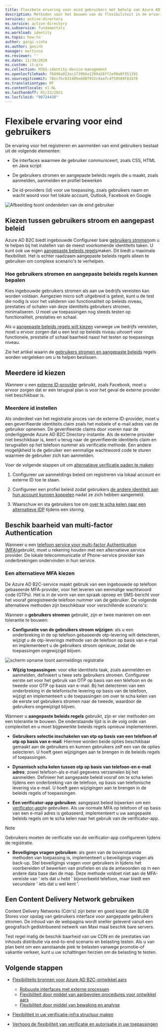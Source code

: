 ```yaml
---
title: Flexibele ervaring voor eind gebruikers met behulp van Azure AD B2C | Microsoft Docs
description: Methoden voor het bouwen van de flexibiliteit in de ervaring van de eind gebruiker met behulp van Azure AD B2C
services: active-directory
ms.service: active-directory
ms.subservice: fundamentals
ms.workload: identity
ms.topic: how-to
author: gargi-sinha
ms.author: gasinh
manager: martinco
ms.reviewer: ''
ms.date: 11/30/2020
ms.custom: it-pro
ms.collection: M365-identity-device-management
ms.openlocfilehash: f6896a812ec173994a1299a28ff2e99a0f351391
ms.sourcegitcommit: 78ecfbc831405e8d0f932c9aafcdf59589f81978
ms.translationtype: MT
ms.contentlocale: nl-NL
ms.lasthandoff: 01/23/2021
ms.locfileid: "98724438"
---
```

# <a name="resilient-end-user-experience"></a>Flexibele ervaring voor eind gebruikers

De ervaring voor het registreren en aanmelden van eind gebruikers bestaat uit de volgende elementen:

- De interfaces waarmee de gebruiker communiceert, zoals CSS, HTML en Java script

- De gebruikers stromen en aangepaste beleids regels die u maakt, zoals aanmelden, aanmelden en profiel bewerken

- De id-providers (id) voor uw toepassing, zoals gebruikers naam en wacht woord voor het lokale account, Outlook, Facebook en Google

![Afbeelding toont onderdelen van de eind gebruiker](media/resilient-end-user-experiences/end-user-experience-architecture.png)

## <a name="choose-between-user-flow-and-custom-policy"></a>Kiezen tussen gebruikers stroom en aangepast beleid  

Azure AD B2C biedt ingebouwde Configureer bare [gebruikers stromen](../../active-directory-b2c/user-flow-overview.md)om u te helpen bij het instellen van de meest voorkomende identiteits taken. U kunt ook uw eigen [aangepaste beleids regels](../../active-directory-b2c/custom-policy-overview.md)maken. Dit biedt u maximale flexibiliteit. Het is echter raadzaam aangepaste beleids regels alleen te gebruiken om complexe scenario's te verhelpen.

### <a name="how-to-decide-between-user-flow-and-custom-policy"></a>Hoe gebruikers stromen en aangepaste beleids regels kunnen bepalen

Kies ingebouwde gebruikers stromen als aan uw bedrijfs vereisten kan worden voldaan. Aangezien micro soft uitgebreid is getest, kunt u de test die nodig is voor het valideren van functionaliteit op beleids niveau, prestaties of schalen van deze identiteits gebruikers stromen, minimaliseren. U moet uw toepassingen nog steeds testen op functionaliteit, prestaties en schaal.

Als u [aangepaste beleids regels wilt kiezen](../../active-directory-b2c/custom-policy-get-started.md) vanwege uw bedrijfs vereisten, moet u ervoor zorgen dat u een test op beleids niveau uitvoert voor functionele, prestatie of schaal baarheid naast het testen op toepassings niveau.

Zie het artikel waarin de [gebruikers stromen en aangepaste beleids](../../active-directory-b2c/custom-policy-overview.md#comparing-user-flows-and-custom-policies) regels worden vergeleken om u te helpen beslissen.

## <a name="choose-multiple-idps"></a>Meerdere id kiezen

Wanneer u een [externe ID-provider](../../active-directory-b2c/technical-overview.md#external-identity-providers) gebruikt, zoals Facebook, moet u ervoor zorgen dat er een terugval plan is voor het geval de externe provider niet beschikbaar is.

### <a name="how-to-set-up-multiple-idps"></a>Meerdere id instellen

Als onderdeel van het registratie proces van de externe ID-provider, moet u een geverifieerde identiteits claim zoals het mobiele of e-mail adres van de gebruiker opnemen. De geverifieerde claims door voeren naar de onderliggende Azure AD B2C Directory-instantie. Als de externe provider niet beschikbaar is, keert u terug naar de geverifieerde identiteits claim en terugvallen op het telefoon nummer als verificatie methode. Een andere mogelijkheid is de gebruiker een eenmalige wachtwoord code te sturen waarmee de gebruiker zich kan aanmelden.

 Voer de volgende stappen uit om [alternatieve verificatie paden te maken](https://github.com/azure-ad-b2c/samples/tree/master/policies/idps-filter):

 1. Configureer uw aanmeldings beleid om registreren via lokaal account en externe ID toe te staan.

 2. Configureer een profiel beleid zodat gebruikers [de andere identiteit aan hun account kunnen koppelen](https://github.com/Azure-Samples/active-directory-b2c-advanced-policies/tree/master/account-linking) nadat ze zich hebben aangemeld.

 3. Waarschuw en sta gebruikers toe om [over te scha kelen naar een alternatieve IDP](../../active-directory-b2c/customize-ui-with-html.md#configure-dynamic-custom-page-content-uri) tijdens een storing.

## <a name="availability-of-multi-factor-authentication"></a>Beschik baarheid van multi-factor Authentication

Wanneer u een [telefoon service voor multi-factor Authentication (MFA)](../../active-directory-b2c/phone-authentication.md)gebruikt, moet u rekening houden met een alternatieve service provider. De lokale telecommunicatie of Phone-service provider kan onderbrekingen ondervinden in hun service.

### <a name="how-to-choose-an-alternate-mfa"></a>Een alternatieve MFA kiezen  

De Azure AD B2C-service maakt gebruik van een ingebouwde op telefoon gebaseerde MFA-provider, voor het leveren van eenmalige wachtwoord code (OTPs). Het is in de vorm van een spraak oproep en SMS-bericht voor het vooraf geregistreerde telefoon nummer van de gebruiker. De volgende alternatieve methoden zijn beschikbaar voor verschillende scenario's:

Wanneer u **gebruikers stromen** gebruikt, zijn er twee manieren om een tolerantie te bouwen:

- **Configuratie van de gebruikers stroom wijzigen**: als u een onderbreking in de op telefoon gebaseerde otp-levering wilt detecteren, wijzigt u de otp-leverings methode van de telefoon op basis van e-mail en implementeert u de gebruikers stroom opnieuw, zodat de toepassingen ongewijzigd blijven.

![scherm opname toont aanmeldings registratie](media/resilient-end-user-experiences/create-sign-in.png)

- **Wijzig toepassingen**: voor elke identiteits taak, zoals aanmelden en aanmelden, definieert u twee sets gebruikers stromen. Configureer eerste set voor het gebruik van OTP op basis van een telefoon en de tweede voor OTP op basis van e-mail. Bij het detecteren van een onderbreking in de telefonische levering op basis van de telefoon, wijzigt en implementeert u de toepassingen om over te scha kelen van de eerste set gebruikers stromen naar de tweede, waardoor de gebruikers ongewijzigd blijven.  

Wanneer u **aangepaste beleids regels** gebruikt, zijn er vier methoden om een tolerantie te bouwen. De onderstaande lijst is in de volg orde van complexiteit en u moet bijgewerkte beleids regels opnieuw implementeren.

- **Gebruikers selectie inschakelen van otp op basis van een telefoon of otp op basis van e-mail**: Hiermee worden beide opties beschikbaar gemaakt aan de gebruikers en kunnen gebruikers zelf een van de opties selecteren. U hoeft geen wijzigingen aan te brengen in de beleids regels of toepassingen.

- **Dynamisch scha kelen tussen otp op basis van telefoon-en e-mail adres**: zowel telefoon-als e-mail gegevens verzamelen bij het aanmelden. Definieer het aangepaste beleid vooraf om te scha kelen tijdens een onderbreking van de telefoon, op basis van telefonische levering via e-mail. U hoeft geen wijzigingen aan te brengen in de beleids regels of toepassingen.

- **Een verificator-app gebruiken**: aangepast beleid bijwerken om een [verificator-app](https://github.com/azure-ad-b2c/samples/tree/master/policies/custom-mfa-totp)te gebruiken. Als uw normale MFA op telefoon of op basis van een e-mail adres is gebaseerd, implementeert u uw aangepaste beleids regels om te scha kelen naar het gebruik van de verificator-app.

>[!Note]
>Gebruikers moeten de verificatie van de verificator-app configureren tijdens de registratie.

- **Beveiligings vragen gebruiken**: als geen van de bovenstaande methoden van toepassing is, implementeert u beveiligings vragen als back-up. Stel beveiligings vragen voor gebruikers in tijdens het voorbereiden of bewerken van profielen en sla de antwoorden op in een andere data base dan de map. Deze methode voldoet niet aan de MFA-vereiste van ' iets dat u hebt ' bijvoorbeeld telefoon, maar biedt een secundaire ' iets dat u wel kent '.

## <a name="use-a-content-delivery-network"></a>Een Content Delivery Network gebruiken

Content Delivery Networks (Cdn's) zijn beter en goed koper dan BLOB Stores voor opslag van gebruikers interface voor aangepaste gebruikers stromen. De inhoud van de webpagina wordt sneller geleverd vanuit een geografisch gedistribueerd netwerk van Maxi maal beschik bare servers.  

Test regel matig de beschik baarheid van uw CDN en de prestaties van inhouds distributie via end-to-end scenario en belasting testen. Als u van plan bent om een aanstaande piek te belasten vanwege promotie-of vakantie verkeer, kunt u uw schattingen herzien om de belasting te testen.
  
## <a name="next-steps"></a>Volgende stappen

- [Flexibiliteits bronnen voor Azure AD B2C-ontwikkel aars](resilience-b2c.md)
  
  - [Robuuste interfaces met externe processen](resilient-external-processes.md)
  - [Flexibiliteit door middel van aanbevolen procedures voor ontwikkel aars](resilience-b2c-developer-best-practices.md)
  - [Flexibiliteit door middel van bewaking en analyse](resilience-with-monitoring-alerting.md)
- [Flexibiliteit in uw verificatie-infra structuur maken](resilience-in-infrastructure.md)
- [Verhoog de flexibiliteit van verificatie en autorisatie in uw toepassingen](resilience-app-development-overview.md)